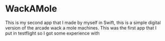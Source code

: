 # WackAMole

This is my second app that I made by myself in Swift, this is a simple digital version of the arcade wack a mole machines. This was the first app that I put in testflight so I got some experience with
